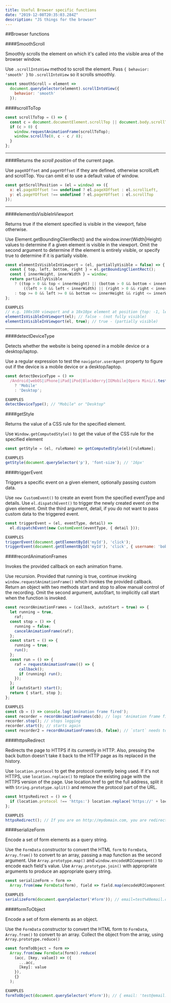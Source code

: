 ```yaml
---
title: Useful Browser specific functions
date: "2019-12-08T20:35:03.284Z"
description: "JS things for the browser"
---
```


##Browser functions

####SmoothScroll

Smoothly scrolls the element on which it's called into the visible area of the browser window.

Use `.scrollIntoView` method to scroll the element. Pass `{ behavior: 'smooth' }` to `.scrollIntoView` so it scrolls smoothly.
```js
const smoothScroll = element =>
  document.querySelector(element).scrollIntoView({
    behavior: 'smooth'
  });

```

####scrollToTop

```javascript
const scrollToTop = () => {
  const c = document.documentElement.scrollTop || document.body.scrollTop;
  if (c > 0) {
    window.requestAnimationFrame(scrollToTop);
    window.scrollTo(0, c - c / 8);
  }
};
```
---
####Returns the *scroll position* of the current page.

Use `pageXOffset` and `pageYOffset` if they are defined, otherwise scrollLeft and scrollTop. You can omit el to use a default value of window.

```javascript
const getScrollPosition = (el = window) => ({
  x: el.pageXOffset !== undefined ? el.pageXOffset : el.scrollLeft,
  y: el.pageYOffset !== undefined ? el.pageYOffset : el.scrollTop
});
```
---

####elementIsVisibleInViewport

Returns true if the element specified is visible in the viewport, false otherwise.

Use Element.getBoundingClientRect() and the window.inner(Width|Height) values to determine if a given element is visible in the viewport. Omit the second argument to determine if the element is entirely visible, or specify true to determine if it is partially visible.

```javascript
const elementIsVisibleInViewport = (el, partiallyVisible = false) => {
  const { top, left, bottom, right } = el.getBoundingClientRect();
  const { innerHeight, innerWidth } = window;
  return partiallyVisible
    ? ((top > 0 && top < innerHeight) || (bottom > 0 && bottom < innerHeight)) &&
        ((left > 0 && left < innerWidth) || (right > 0 && right < innerWidth))
    : top >= 0 && left >= 0 && bottom <= innerHeight && right <= innerWidth;
};

EXAMPLES
// e.g. 100x100 viewport and a 10x10px element at position {top: -1, left: 0, bottom: 9, right: 10}
elementIsVisibleInViewport(el); // false - (not fully visible)
elementIsVisibleInViewport(el, true); // true - (partially visible)
```
---
####detectDeviceType

Detects whether the website is being opened in a mobile device or a desktop/laptop.

Use a regular expression to test the `navigator.userAgent` property to figure out if the device is a mobile device or a desktop/laptop.

```js
const detectDeviceType = () =>
  /Android|webOS|iPhone|iPad|iPod|BlackBerry|IEMobile|Opera Mini/i.test(navigator.userAgent)
    ? 'Mobile'
    : 'Desktop';

EXAMPLES
detectDeviceType(); // "Mobile" or "Desktop"
```

####getStyle

Returns the value of a CSS rule for the specified element.

Use `Window.getComputedStyle()` to get the value of the CSS rule for the specified element

```js
const getStyle = (el, ruleName) => getComputedStyle(el)[ruleName];

EXAMPLES
getStyle(document.querySelector('p'), 'font-size'); // '16px'
```


####triggerEvent

Triggers a specific event on a given element, optionally passing custom data.

Use `new CustomEvent()` to create an event from the specified eventType and details. Use `el.dispatchEvent()` to trigger the newly created event on the given element. Omit the third argument, detail, if you do not want to pass custom data to the triggered event.

```js
const triggerEvent = (el, eventType, detail) =>
  el.dispatchEvent(new CustomEvent(eventType, { detail }));

EXAMPLES
triggerEvent(document.getElementById('myId'), 'click');
triggerEvent(document.getElementById('myId'), 'click', { username: 'bob' });
```

####recordAnimationFrames

Invokes the provided callback on each animation frame.

Use recursion. Provided that running is true, continue invoking `window.requestAnimationFrame()` which invokes the provided callback. Return an object with two methods start and stop to allow manual control of the recording. Omit the second argument, autoStart, to implicitly call start when the function is invoked.

```js
const recordAnimationFrames = (callback, autoStart = true) => {
  let running = true,
    raf;
  const stop = () => {
    running = false;
    cancelAnimationFrame(raf);
  };
  const start = () => {
    running = true;
    run();
  };
  const run = () => {
    raf = requestAnimationFrame(() => {
      callback();
      if (running) run();
    });
  };
  if (autoStart) start();
  return { start, stop };
};

EXAMPLES
const cb = () => console.log('Animation frame fired');
const recorder = recordAnimationFrames(cb); // logs 'Animation frame fired' on each animation frame
recorder.stop(); // stops logging
recorder.start(); // starts again
const recorder2 = recordAnimationFrames(cb, false); // `start` needs to be explicitly called to begin recording frames
```

####httpsRedirect

Redirects the page to HTTPS if its currently in HTTP. Also, pressing the back button doesn't take it back to the HTTP page as its replaced in the history.

Use `location.protocol` to get the protocol currently being used. If it's not HTTPS, use `location.replace()` to replace the existing page with the HTTPS version of the page. Use location.href to get the full address, split it with `String.prototype.split()` and remove the protocol part of the URL.


```js
const httpsRedirect = () => {
  if (location.protocol !== 'https:') location.replace('https://' + location.href.split('//')[1]);
};

EXAMPLES
httpsRedirect(); // If you are on http://mydomain.com, you are redirected to https://mydomain.com
```

####serializeForm

Encode a set of form elements as a query string.

Use the `FormData` constructor to convert the HTML `form` to `FormData`, `Array.from()` to convert to an array, passing a map function as the second argument. Use `Array.prototype.map()` and `window.encodeURIComponent()` to encode each field's value. Use `Array.prototype.join()` with appropriate arguments to produce an appropriate query string.

```js
const serializeForm = form =>
  Array.from(new FormData(form), field => field.map(encodeURIComponent).join('=')).join('&');

EXAMPLES
serializeForm(document.querySelector('#form')); // email=test%40email.com&name=Test%20Name
```

####formToObject

Encode a set of form elements as an object.

Use the `FormData` constructor to convert the HTML form to `FormData`, `Array.from()` to convert to an array. Collect the object from the array, using `Array.prototype.reduce()`

```js
const formToObject = form =>
  Array.from(new FormData(form)).reduce(
    (acc, [key, value]) => ({
      ...acc,
      [key]: value
    }),
    {}
  );

EXAMPLES
formToObject(document.querySelector('#form')); // { email: 'test@email.com', name: 'Test Name' }
```
